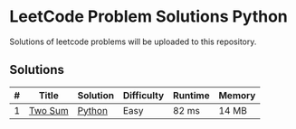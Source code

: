 # LeetCode Problem Solutions Python
Solutions of leetcode problems will be uploaded to this repository.

## Solutions

| # | Title | Solution | Difficulty | Runtime | Memory |
|---| ----- | -------- | ---------- | ------- | ------ |
| 1 | [Two Sum](https://leetcode.com/problems/two-sum/) | [Python](./Python/twoSum.py) | Easy | 82 ms | 14 MB |